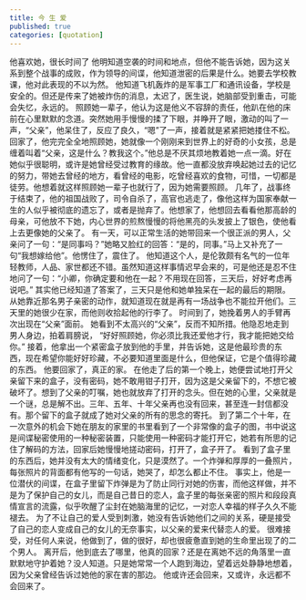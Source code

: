 ```yaml
---
title: 今 生 爱
published: true
categories: [quotation]
---
```


他喜欢她，很长时间了
他明知道空袭的时间和地点，但他不能告诉她，因为这关系到整个战事的成败，作为领导的间谍，他知道泄密的后果是什么。她要去学校教课，他对此表现的不以为然。
他知道飞机轰炸的是军事工厂和通讯设备，学校是安全的。但还是传来了她被炸伤的消息，太迟了，医生说，她脑部受到重击，可能会失忆，永远的。
照顾她一辈子，他认为这是他义不容辞的责任，他趴在他的床前在心里默默的念道。突然她用手慢慢的揉了下眼，并睁开了眼，激动的叫了一声，“父亲”，他呆住了，反应了良久，“嗯”了一声，接着就是紧紧把她搂住不松。
回家了，他完完全全地照顾她，她就像一个刚刚来到世界上的好奇的小女孩，总是缠着叫着“父亲，这是什么？教我这个。”他总是不厌其烦地教着她一点一滴。好在她似乎很聪明，或许是她曾经受过教育的缘故。他一直都没放弃唤起她过去的记忆的努力，带她去曾经的地方，看曾经的电影，吃曾经喜欢的食物，可惜，一切都是徒劳。他想着就这样照顾她一辈子也就行了，因为她需要照顾。
几年了，战事终于结束了，他的祖国战败了，司令自杀了，高官也逃走了，像他这样为国家奉献一生的人似乎被彻底的遗忘了，或者是抛弃了。他想家了，他想回去看看他那高龄的母亲，可他放不下她，内心世界的煎熬慢慢的将他黑亮的头发披上了银色，使他看上去更像她的父亲了。
有一天，可以正常生活的她带回来一个很正派的男人，父亲问了一句：“是同事吗？”她略又脸红的回答：“是的，同事。”马上又补充了一句“我想嫁给他”。他愣住了，震住了。
他知道这个人，是伦敦颇有名气的一位年轻教师，人品、家世都还不错。虽然知道这样事情迟早会来的，可是他还是忍不住地问了一句：“小卿，你确定要和他在一起？不用现在回答，三天后，好好考虑再说吧。”
其实他已经知道了答案了，三天只是他和她单独呆在一起的最后的期限。从她靠近那名男子亲密的动作，就知道现在就是再有一场战争也不能拉开他们。三天里的她很少在家，而他则收拾起他的行李了。
时间到了，她挽着男人的手臂再次出现在“父亲”面前。
她看到不太高兴的“父亲”，反而不知所措。他隐忍地走到男人身边，拍着肩膀说，
“好好照顾她，你必须比我还爱他才行，我才能把她交给你。”
接着，他拿出一个紧密盒子放到他的手里，并告诉她，这是他最珍贵的东西，现在希望你能好好珍藏，不必要知道里面是什么，但他保证，它是个值得珍藏的东西。
他要回家了，真正的家。
在他走了后的第一个晚上，她便尝试地打开父亲留下来的盒子，没有密码，她不敢用钳子打开，因为这是父亲留下的，不想它被破坏了。想到了父亲的叮嘱，她也就放弃了打开的念头。但在她的心里，父亲就是一个谜，总是解不出。三年、五年、十年父亲再也没有回来，甚至连一封信都没有。那个留下的盒子就成了她对父亲的所有的思念的寄托。
到了第二个十年，在一次意外的机会下她在朋友的家里的书里看到了一个非常像的盒子的图，书中说这是间谍秘密使用的一种秘密装置，只能使用一种密码才能打开它，她若有所思的记住了解码的方法，回家后她慢慢地搓动密码，打开了，盒子开了。
看到了盒子里的东西后，她并没有太大的情绪变化，只是漠然了。一个炸弹和厚厚的一叠照片，每张照片的背面都有他写的一句话，她哭了，却怎么都止不住。
事实上，他是一位潜伏的间谍，在盒子里留下炸弹是为了防止同行对她的伤害，而他这样做，并不是为了保护自己的女儿，而是自己昔日的恋人，盒子里的每张亲密的照片和段段真情宣言的流露，似乎吹醒了尘封在她脑海里的记忆，一对恋人幸福的样子久久不能褪去。
为了不让自己的爱人受到刺激，她没有告诉她他们之间的关系，硬是接受了自己的恋人变成自己的女儿的无奈事实，以父亲的爱来代替恋人的爱。
很难接受，对任何人来说，他做到了，做的很好，却也很疲惫直到她的生命里出现了的二个男人。
离开后，他到底去了哪里，他真的回家？还是在离她不远的角落里一直默默地守护着她？没人知道。只是她常常一个人跑到海边，望着远处静静地想着，因为父亲曾经告诉过她他的家在害的那边。
他或许还会回来，又或许，永远都不会回来了。

